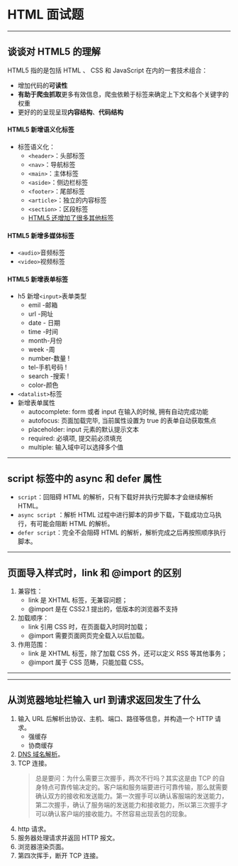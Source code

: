 # HTML 面试题

---

## 谈谈对 HTML5 的理解

HTML5 指的是包括 HTML 、 CSS 和 JavaScript 在内的一套技术组合：

- 增加代码的**可读性**
- **有助于爬虫抓取**更多有效信息，爬虫依赖于标签来确定上下文和各个关键字的权重
- 更好的的呈现呈现**内容结构**、**代码结构**

#### HTML5 新增语义化标签

- 标签语义化：
  - `<header>`：头部标签
  - `<nav>`：导航标签
  - `<main>`：主体标签
  - `<aside>`：侧边栏标签
  - `<footer>`：尾部标签
  - `<article>`：独立的内容标签
  - `<section>`：区段标签
  - [HTML5 还增加了很多其他标签](https://developer.mozilla.org/zh-CN/docs/Web/HTML/Element)

#### HTML5 新增多媒体标签

- `<audio>`音频标签
- `<video>`视频标签

#### HTML5 新增表单标签

- h5 新增`<input>`表单类型
  - emil -邮箱
  - url -网址
  - date - 日期
  - time -时间
  - month-月份
  - week -周
  - number-数量 !
  - tel-手机号码 !
  - search -搜索 !
  - color-颜色
- `<datalist>`标签
- 新增表单属性
  - autocomplete: form 或者 input 在输入的时候, 拥有自动完成功能
  - autofocus: 页面加载完毕, 当前属性设置为 true 的表单自动获取焦点
  - placeholder: input 元素的默认提示文本
  - required: 必填项, 提交前必须填充
  - multiple: 输入域中可以选择多个值

---

## script 标签中的 async 和 defer 属性

- `script`：回阻碍 HTML 的解析，只有下载好并执行完脚本才会继续解析 HTML。
- `async script` ：解析 HTML 过程中进行脚本的异步下载，下载成功立马执行，有可能会阻断 HTML 的解析。
- `defer script`：完全不会阻碍 HTML 的解析，解析完成之后再按照顺序执行脚本。

---

## 页面导入样式时，link 和 @import 的区别

1. 兼容性：
   - link 是 XHTML 标签，无兼容问题；
   - @import 是在 CSS2.1 提出的，低版本的浏览器不支持
2. 加载顺序：
   - link 引用 CSS 时，在页面载入时同时加载；
   - @import 需要页面网页完全载入以后加载。
3. 作用范围：
   - link 是 XHTML 标签，除了加载 CSS 外，还可以定义 RSS 等其他事务；
   - @import 属于 CSS 范畴，只能加载 CSS。

---



---

## 从浏览器地址栏输入 url 到请求返回发生了什么

1. 输入 URL 后解析出协议、主机、端口、路径等信息，并构造一个 HTTP 请求。
   - 强缓存
   - 协商缓存
2. [DNS 域名解析](https://juejin.cn/post/6990344840181940261)。
3. TCP 连接。
   > 总是要问：为什么需要三次握手，两次不行吗？其实这是由 TCP 的自身特点可靠传输决定的。客户端和服务端要进行可靠传输，那么就需要确认双方的接收和发送能力。第一次握手可以确认客服端的发送能力，第二次握手，确认了服务端的发送能力和接收能力，所以第三次握手才可以确认客户端的接收能力。不然容易出现丢包的现象。
4. http 请求。
5. 服务器处理请求并返回 HTTP 报文。
6. 浏览器渲染页面。
7. 第四次挥手，断开 TCP 连接。
